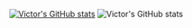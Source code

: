 [![Victor's GitHub stats](https://github-readme-stats.vercel.app/api?username=victorbrga)](https://github.com/anuraghazra/github-readme-stats)
![Victor's GitHub stats](https://github-readme-stats.vercel.app/api?username=victorbrga&show=reviews,discussions_started,discussions_answered,prs_merged,prs_merged_percentage)

